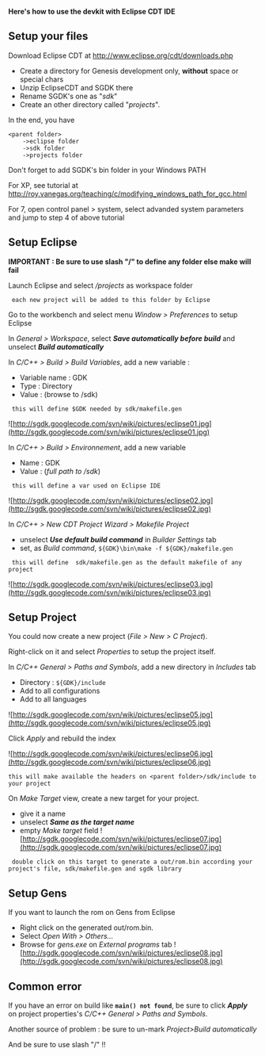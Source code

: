 **Here's how to use the devkit with Eclipse CDT IDE**

## Setup your files ##
Download Eclipse CDT at http://www.eclipse.org/cdt/downloads.php

  * Create a directory for Genesis development only, **without** space or special chars
  * Unzip EclipseCDT and SGDK there
  * Rename SGDK's one as "_sdk_"
  * Create an other directory called "_projects_".

In the end, you have
```
<parent folder>
	->eclipse folder
	->sdk folder
	->projects folder
```


Don't forget to add SGDK's bin folder in your Windows PATH

For XP, see tutorial at http://roy.vanegas.org/teaching/c/modifying_windows_path_for_gcc.html

For 7, open control panel > system, select advanded system parameters and jump to step 4 of above tutorial

## Setup Eclipse ##

**IMPORTANT : Be sure to use slash "/" to define any folder else make will fail**

Launch Eclipse and select _<parent folder>/projects_ as workspace folder
```
 each new project will be added to this folder by Eclipse 
```

Go to the workbench and select menu _Window > Preferences_ to setup Eclipse

In _General > Workspace_, select _**Save automatically before build**_ and unselect _**Build automatically**_

In _C/C++ > Build > Build Variables_, add a new variable :
  * Variable name : GDK
  * Type : Directory
  * Value : (browse to <parent folder>/sdk)

```
 this will define $GDK needed by sdk/makefile.gen
```

![http://sgdk.googlecode.com/svn/wiki/pictures/eclipse01.jpg](http://sgdk.googlecode.com/svn/wiki/pictures/eclipse01.jpg)

In _C/C++ > Build > Environnement_, add a new variable
  * Name : GDK
  * Value : (_full path to  <parent folder>/sdk_)

```
 this will define a var used on Eclipse IDE
```

![http://sgdk.googlecode.com/svn/wiki/pictures/eclipse02.jpg](http://sgdk.googlecode.com/svn/wiki/pictures/eclipse02.jpg)

In _C/C++ > New CDT Project Wizard > Makefile Project_
  * unselect _**Use default build command**_ in _Builder Settings_ tab
  * set, as _Build command_,  `${GDK}\bin\make -f ${GDK}/makefile.gen`

```
 this will define  sdk/makefile.gen as the default makefile of any project
```

![http://sgdk.googlecode.com/svn/wiki/pictures/eclipse03.jpg](http://sgdk.googlecode.com/svn/wiki/pictures/eclipse03.jpg)

## Setup Project ##
You could now create a new project (_File > New > C Project_).

Right-click on it and select _Properties_ to setup the project itself.

In _C/C++ General > Paths and Symbols_, add a new directory in _Includes_ tab
  * Directory : `${GDK}/include`
  * Add to all configurations
  * Add to all languages

![http://sgdk.googlecode.com/svn/wiki/pictures/eclipse05.jpg](http://sgdk.googlecode.com/svn/wiki/pictures/eclipse05.jpg)

Click _Apply_ and rebuild the index

![http://sgdk.googlecode.com/svn/wiki/pictures/eclipse06.jpg](http://sgdk.googlecode.com/svn/wiki/pictures/eclipse06.jpg)
```
this will make available the headers on <parent folder>/sdk/include to your project
```


On _Make Target_ view, create a new target for your project.
  * give it a name
  * unselect _**Same as the target name**_
  * empty _Make target_ field
![http://sgdk.googlecode.com/svn/wiki/pictures/eclipse07.jpg](http://sgdk.googlecode.com/svn/wiki/pictures/eclipse07.jpg)
```
 double click on this target to generate a out/rom.bin according your project's file, sdk/makefile.gen and sgdk library
```

## Setup Gens ##
If you want to launch the rom on Gens from Eclipse
  * Right click on the generated out/rom.bin.
  * Select _Open With > Others..._
  * Browse for _gens.exe_ on _External programs_ tab
![http://sgdk.googlecode.com/svn/wiki/pictures/eclipse08.jpg](http://sgdk.googlecode.com/svn/wiki/pictures/eclipse08.jpg)

## Common error ##
If you have an error on build like **`main() not found`**, be sure to click _**Apply**_ on project properties's _C/C++ General > Paths and Symbols_.

Another source of problem : be sure to un-mark _Project>Build automatically_

And be sure to use slash "/" !!
